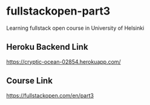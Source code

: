 # fullstackopen-part3
Learning fullstack open course in University of Helsinki 

## Heroku Backend Link
https://cryptic-ocean-02854.herokuapp.com/

## Course Link
https://fullstackopen.com/en/part3
